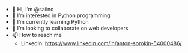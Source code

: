 - 👋 Hi, I’m @saiinc
- 👀 I’m interested in Python programming
- 🌱 I’m currently learning Python
- 💞️ I’m looking to collaborate on web developers
- 📫 How to reach me 
  - LinkedIn: https://www.linkedin.com/in/anton-sorokin-54000486/
<!---
saiinc/saiinc is a ✨ special ✨ repository because its `README.md` (this file) appears on your GitHub profile.
You can click the Preview link to take a look at your changes.
--->
